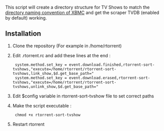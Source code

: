 This script will create a directory structure for TV Shows to match the [directory naming convention of XBMC](http://wiki.xbmc.org/index.php?title=Video_library/Naming_files/TV_shows#Directory_structure_and_file_names) and get the scraper TVDB (enabled by default) working.

## Installation

1. Clone the repository (For example in /home/rtorrent)
2. Edit .rtorrent.rc and add these lines at the end :

        system.method.set_key = event.download.finished,rtorrent-sort-tvshows,"execute=/home/rtorrent/rtorrent-sort-tvshows,link_show,$d.get_base_path="
        system.method.set_key = event.download.erased,rtorrent-sort-tvshows,"execute=/home/rtorrent/rtorrent-sort-tvshows,unlink_show,$d.get_base_path="

3. Edit $config variable in rtorrent-sort-tvshow file to set correct paths
4. Make the script executable :

        chmod +x rtorrent-sort-tvshow

5. Restart rtorrent
